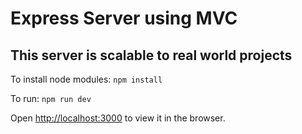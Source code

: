 # Express Server using MVC

## This server is scalable to real world projects

To install node modules: `npm install`

To run: `npm run dev`

Open [http://localhost:3000](http://localhost:3000) to view it in the browser.
